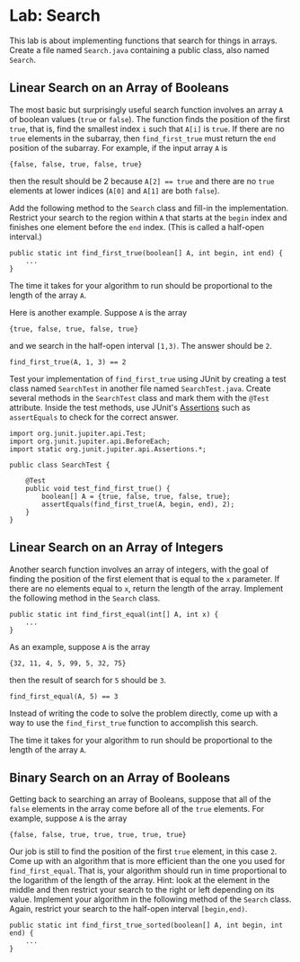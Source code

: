 # Lab: Search

This lab is about implementing functions that search for things
in arrays. Create a file named `Search.java` containing
a public class, also named `Search`.

## Linear Search on an Array of Booleans

The most basic but surprisingly useful search function involves an
array `A` of boolean values (`true` or `false`). The function finds
the position of the first `true`, that is, find the smallest index `i`
such that `A[i]` is `true`.  If there are no `true` elements in the
subarray, then `find_first_true` must return the `end` position of the
subarray.  For example, if the input array `A` is

    {false, false, true, false, true}
    
then the result should be 2 because `A[2] == true` and there are no
`true` elements at lower indices (`A[0]` and `A[1]` are both `false`).

Add the following method to the `Search` class and fill-in the
implementation.  Restrict your search to the region within `A` that
starts at the `begin` index and finishes one element before the `end`
index. (This is called a half-open interval.)

    public static int find_first_true(boolean[] A, int begin, int end) {
        ...
    }

The time it takes for your algorithm to run should be proportional to the
length of the array `A`.

Here is another example. Suppose `A` is the array

    {true, false, true, false, true}

and we search in the half-open interval `[1,3)`. The answer should be `2`.

    find_first_true(A, 1, 3) == 2

Test your implementation of `find_first_true` using JUnit by creating
a test class named `SearchTest` in another file named
`SearchTest.java`. Create several methods in the `SearchTest` class
and mark them with the `@Test` attribute. Inside the test methods, use
JUnit's
[Assertions](https://junit.org/junit5/docs/5.0.1/api/org/junit/jupiter/api/Assertions.html)
such as `assertEquals` to check for the correct answer.

	import org.junit.jupiter.api.Test;
	import org.junit.jupiter.api.BeforeEach;
	import static org.junit.jupiter.api.Assertions.*;

	public class SearchTest {
	
		@Test
		public void test_find_first_true() {
			boolean[] A = {true, false, true, false, true};
            assertEquals(find_first_true(A, begin, end), 2);
		}
	}



## Linear Search on an Array of Integers

Another search function involves an array of integers, with the goal
of finding the position of the first element that is equal to the `x` parameter.
If there are no elements equal to `x`, return the length of the array.
Implement the following method in the `Search` class.

    public static int find_first_equal(int[] A, int x) {
        ...
    }

As an example, suppose `A` is the array

    {32, 11, 4, 5, 99, 5, 32, 75}
    
then the result of search for `5` should be `3`.

    find_first_equal(A, 5) == 3

Instead of writing the code to solve the problem directly, come up with a way to 
use the `find_first_true` function to accomplish this search.

The time it takes for your algorithm to run should be proportional to the
length of the array `A`.

## Binary Search on an Array of Booleans

Getting back to searching an array of Booleans, suppose that all of the
`false` elements in the array come before all of the `true` elements.
For example, suppose `A` is the array

    {false, false, true, true, true, true, true}

Our job is still to find the position of the first `true` element,
in this case `2`. Come up with an algorithm that is more efficient
than the one you used for `find_first_equal`. That is, your algorithm
should run in time proportional to the logarithm of the length of the array.
Hint: look at the element in the middle and then restrict your
search to the right or left depending on its value. Implement
your algorithm in the following method of the `Search` class.
Again, restrict your search to the half-open interval `[begin,end)`.

    public static int find_first_true_sorted(boolean[] A, int begin, int end) {
        ...
    }
